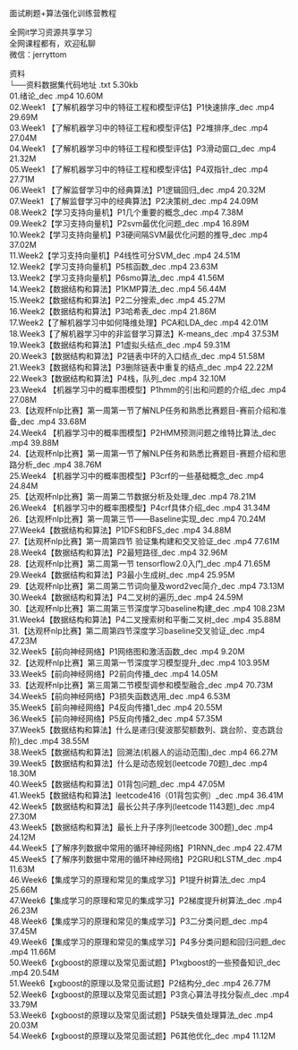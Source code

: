 面试刷题+算法强化训练营教程

全网it学习资源共享学习<br>全网课程都有，欢迎私聊<br>微信：jerryttom<br>

资料<br> └──资料数据集代码地址 .txt 5.30kb<br> 01.绪论_dec .mp4 10.60M<br> 02.Week1 【了解机器学习中的特征工程和模型评估】P1快速排序_dec .mp4 29.69M<br> 03.Week1 【了解机器学习中的特征工程和模型评估】P2堆排序_dec .mp4 27.04M<br> 04.Week1 【了解机器学习中的特征工程和模型评估】P3滑动窗口_dec .mp4 21.32M<br> 05.Week1 【了解机器学习中的特征工程和模型评估】P4双指针_dec .mp4 27.71M<br> 06.Week1 【了解监督学习中的经典算法】P1逻辑回归_dec .mp4 20.32M<br> 07.Week1 【了解监督学习中的经典算法】P2决策树_dec .mp4 24.09M<br> 08.Week2【学习支持向量机】P1几个重要的概念_dec .mp4 7.38M<br> 09.Week2【学习支持向量机】P2svm最优化问题_dec .mp4 16.89M<br> 10.Week2【学习支持向量机】P3硬间隔SVM最优化问题的推导_dec .mp4 37.02M<br> 11.Week2【学习支持向量机】P4线性可分SVM_dec .mp4 24.51M<br> 12.Week2【学习支持向量机】P5核函数_dec .mp4 23.63M<br> 13.Week2【学习支持向量机】P6smo算法_dec .mp4 41.56M<br> 14.Week2【数据结构和算法】P1KMP算法_dec .mp4 56.44M<br> 15.Week2【数据结构和算法】P2二分搜索_dec .mp4 45.27M<br> 16.Week2【数据结构和算法】P3哈希表_dec .mp4 21.86M<br> 17.Week2【了解机器学习中如何降维处理】PCA和LDA_dec .mp4 42.01M<br> 18.Week3【了解机器学习中的非监督学习算法】K-means_dec .mp4 37.53M<br> 19.Week3【数据结构和算法】P1虚拟头结点_dec .mp4 59.31M<br> 20.Week3【数据结构和算法】P2链表中环的入口结点_dec .mp4 51.58M<br> 21.Week3【数据结构和算法】P3删除链表中重复的结点_dec .mp4 22.22M<br> 22.Week3【数据结构和算法】P4栈，队列_dec .mp4 32.10M<br> 23.Week4 【机器学习中的概率图模型】P1hmm的引出和问题的介绍_dec .mp4 27.08M<br> 23.【达观杯nlp比赛】第一周第一节了解NLP任务和熟悉比赛题目-赛前介绍和准备_dec .mp4 33.68M<br> 24.Week4 【机器学习中的概率图模型】P2HMM预测问题之维特比算法_dec .mp4 39.88M<br> 24.【达观杯nlp比赛】第一周第一节了解NLP任务和熟悉比赛题目-赛题介绍和思路分析_dec .mp4 38.76M<br> 25.Week4 【机器学习中的概率图模型】P3crf的一些基础概念_dec .mp4 24.84M<br> 25.【达观杯nlp比赛】第一周第二节数据分析及处理_dec .mp4 78.21M<br> 26.Week4 【机器学习中的概率图模型】P4crf具体介绍_dec .mp4 31.34M<br> 26.【达观杯nlp比赛】第一周第三节——Baseline实现_dec .mp4 70.24M<br> 27.Week4【数据结构和算法】P1DFS和BFS_dec .mp4 34.88M<br> 27.【达观杯nlp比赛】第一周第四节 验证集构建和交叉验证_dec .mp4 77.61M<br> 28.Week4【数据结构和算法】P2最短路径_dec .mp4 32.96M<br> 28.【达观杯nlp比赛】第二周第一节 tensorflow2.0入门_dec .mp4 71.65M<br> 29.Week4【数据结构和算法】P3最小生成树_dec .mp4 25.95M<br> 29.【达观杯nlp比赛】第二周第二节词向量及word2vec简介_dec .mp4 73.13M<br> 30.Week4【数据结构和算法】P4二叉树的遍历_dec .mp4 24.59M<br> 30.【达观杯nlp比赛】第二周第三节深度学习baseline构建_dec .mp4 108.23M<br> 31.Week4【数据结构和算法】P4二叉搜索树和平衡二叉树_dec .mp4 35.88M<br> 31.【达观杯nlp比赛】第二周第四节深度学习baseline交叉验证_dec .mp4 47.23M<br> 32.Week5【前向神经网络】P1网络图和激活函数_dec .mp4 9.20M<br> 32.【达观杯nlp比赛】第三周第一节深度学习模型提升_dec .mp4 103.95M<br> 33.Week5【前向神经网络】P2前向传播_dec .mp4 14.05M<br> 33.【达观杯nlp比赛】第三周第二节模型调参和模型融合_dec .mp4 70.73M<br> 34.Week5【前向神经网络】P3损失函数选用_dec .mp4 6.53M<br> 35.Week5【前向神经网络】P4反向传播1_dec .mp4 20.55M<br> 36.Week5【前向神经网络】P5反向传播2_dec .mp4 57.35M<br> 37.Week5【数据结构和算法】什么是递归(斐波那契额数列、跳台阶、变态跳台阶)_dec .mp4 38.55M<br> 38.Week5【数据结构和算法】回溯法(机器人的运动范围)_dec .mp4 66.27M<br> 39.Week5【数据结构和算法】什么是动态规划(leetcode 70题)_dec .mp4 18.30M<br> 40.Week5【数据结构和算法】01背包问题_dec .mp4 47.05M<br> 41.Week5【数据结构和算法】leetcode416（01背包实例）_dec .mp4 36.41M<br> 42.Week5【数据结构和算法】最长公共子序列(leetcode 1143题)_dec .mp4 27.30M<br> 43.Week5【数据结构和算法】最长上升子序列(leetcode 300题)_dec .mp4 24.12M<br> 44.Week5【了解序列数据中常用的循环神经网络】P1RNN_dec .mp4 22.47M<br> 45.Week5【了解序列数据中常用的循环神经网络】P2GRU和LSTM_dec .mp4 11.63M<br> 46.Week6【集成学习的原理和常见的集成学习】P1提升树算法_dec .mp4 25.66M<br> 47.Week6【集成学习的原理和常见的集成学习】P2梯度提升树算法_dec .mp4 26.23M<br> 48.Week6【集成学习的原理和常见的集成学习】P3二分类问题_dec .mp4 37.45M<br> 49.Week6【集成学习的原理和常见的集成学习】P4多分类问题和回归问题_dec .mp4 11.66M<br> 50.Week6【xgboost的原理以及常见面试题】P1xgboost的一些预备知识_dec .mp4 20.54M<br> 51.Week6【xgboost的原理以及常见面试题】P2结构分_dec .mp4 26.77M<br> 52.Week6【xgboost的原理以及常见面试题】P3贪心算法寻找分裂点_dec .mp4 33.79M<br> 53.Week6【xgboost的原理以及常见面试题】P5缺失值处理算法_dec .mp4 20.03M<br> 54.Week6【xgboost的原理以及常见面试题】P6其他优化_dec .mp4 11.12M